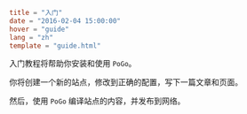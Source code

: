 ```toml
title = "入门"
date = "2016-02-04 15:00:00"
hover = "guide"
lang = "zh"
template = "guide.html"
```

入门教程将帮助你安装和使用 `PoGo`。

你将创建一个新的站点，修改到正确的配置，写下一篇文章和页面。

然后，使用 `PoGo` 编译站点的内容，并发布到网络。